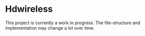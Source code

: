 # Hdwireless
This project is currently a work in progress. The file-structure and implementation may change a lot over time.